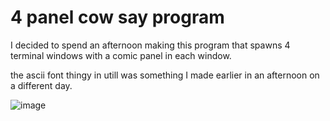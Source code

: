 # 4 panel cow say program
I decided to spend an afternoon making this program that spawns 4 terminal windows with a comic panel in each window.

the ascii font thingy in utill was something I made earlier in an afternoon on a different day.

![image](https://github.com/user-attachments/assets/e74d246e-9491-4149-9420-3e9fb96606f9)

